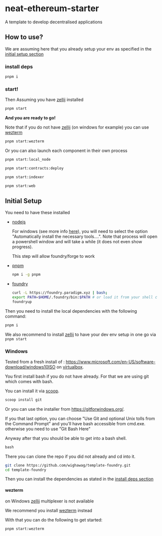 # neat-ethereum-starter

A template to develop decentralised applications

## How to use?

We are assuming here that you already setup your env as specified in the [initial setup section](#initial-setup)

### install deps

```bash
pnpm i
```

### start!

Then Assuming you have [zellij](https://zellij.dev/) installed

```bash
pnpm start
```

**And you are ready to go!**

Note that if you do not have [zellij](https://zellij.dev/) (on windows for example) you can use [wezterm](https://wezfurlong.org/wezterm/index.html)

```bash
pnpm start:wezterm
```

Or you can also launch each component in their own process

```bash
pnpm start:local_node
```

```bash
pnpm start:contracts:deploy
```

```bash
pnpm start:indexer
```

```bash
pnpm start:web
```

## Initial Setup

You need to have these installed

-   [nodejs](https://nodejs.org/en)

    For windows (see more info [here](#windows)), you will need to select the option "Automatically install the necessary tools....". Note that process will open a powershell window and will take a while (it does not even show progress).

    This step will allow foundry/forge to work

-   [pnpm](https://pnpm.io/)

    ```bash
    npm i -g pnpm
    ```

-   [foundry](https://getfoundry.sh/)

    ```bash
    curl -L https://foundry.paradigm.xyz | bash;
    export PATH=$HOME/.foundry/bin:$PATH # or load it from your shell config which the script above should have configured
    foundryup
    ```

Then you need to install the local dependencies with the following command:

```bash
pnpm i
```

We also recommend to install [zellij](https://zellij.dev/) to have your dev env setup in one go via `pnpm start`

### Windows

Tested from a fresh install of : https://www.microsoft.com/en-US/software-download/windows10ISO on [virtualbox](https://www.virtualbox.org/).

You first install bash if you do not have already. For that we are using git which comes with bash.

You can install it via [scoop](https://scoop.sh/).

```bat
scoop install git
```

Or you can use the installer from https://gitforwindows.org/.

If you that last option, you can choose "Use Git and optional Unix tolls from the Command Prompt" and you'll have bash accessible from cmd.exe. otherwise you need to use "Git Bash Here"

Anyway after that you should be able to get into a bash shell.

```bat
bash
```

There you can clone the repo if you did not already and cd into it.

```bash
git clone https://github.com/wighawag/template-foundry.git
cd template-foundry
```

Then you can install the dependencies as stated in the [install deps section](#install-deps)

#### wezterm

on Windows [zellij](https://zellij.dev/) multiplexer is not available

We recommend you install [wezterm](https://wezfurlong.org/wezterm/install/windows.html) instead

With that you can do the following to get started:

```bash
pnpm start:wezterm
```
